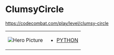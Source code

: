 # ClumsyCircle 

https://codecombat.com/play/level/clumsy-circle
<table>
<tr>
<td>

![Hero Picture](hero.png?raw=true "Hero Picture")

</td>
<td>
<ul>
<li>

[PYTHON](ClumsyCircle.py)

</li>
</td>
</tr>
<table>